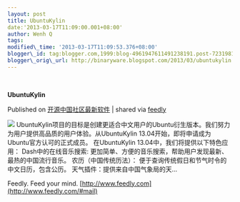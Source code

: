 ```yaml
--- 
layout: post 
title: UbuntuKylin 
date:'2013-03-17T11:09:00.001+08:00' 
author: Wenh Q
tags:
modified\_time: '2013-03-17T11:09:53.376+08:00' 
blogger\_id: tag:blogger.com,1999:blog-4961947611491238191.post-7231981631678489508
blogger\_orig\_url: http://binaryware.blogspot.com/2013/03/ubuntukylin.html
---
```



 
<div class="article">

<div class="header">

**UbuntuKylin**

</div>

<div class="source">

Published on
[开源中国社区最新软件](http://www.oschina.net/p/ubuntukylin) | shared
via [feedly](http://www.feedly.com)

</div>

<div>

[![](http://www.oschina.net/img/logo/UbuntuKylin.gif)](http://www.oschina.net/p/ubuntukylin)
UbuntuKylin项目的目标是创建更适合中文用户的Ubuntu衍生版本。我们努力为用户提供高品质的用户体验。从UbuntuKylin
13.04开始，即将申请成为Ubuntu官方认可的正式成员。 在UbuntuKylin
13.04中，我们将提供以下特色应用： Dash中的在线音乐搜索:
更加简单、方便的音乐搜索，帮助用户发现最新、最热的中国流行音乐。
农历（中国传统历法）： 便于查询传统假日和节气时令的中文日历，包含公历。
天气插件：提供来自中国气象局的天...

</div>




</div>

<div class="footer">

Feedly. Feed your mind.
[http://www.feedly.com](http://www.feedly.com/#mail)

</div>
